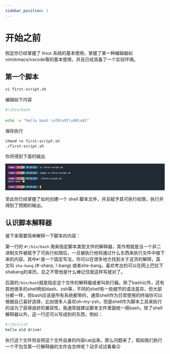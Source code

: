 ```yaml
---
sidebar_position: 1
---
```


# 开始之前

假定你已经掌握了 linux 系统的基本使用，掌握了某一种编辑器如vim/emacs/vscode等的基本使用，并且已经具备了一个实验环境。


## 第一个脚本

```bash
vi first-script.sh
```
编辑如下内容

```bash
#!/bin/bash

echo -e "hello bash \xf0\x9f\x98\x81"

```

保存执行

```
chmod +x first-script.sh
./first-script.sh
```

你将得到下面的输出

![first-script](img/first-script.png)

至此你已经掌握了如何创建一个 shell 脚本文件，并且赋予其可执行权限，执行并得到了预期的输出。

## 认识脚本解释器
接下来需要简单解释一下脚本的内容：

第一行的 `#!/bin/bash` 用来指定脚本类型文件的解释器，其作用就是当一个非二进制文件被赋予了可执行权限后，一旦被执行他将通过什么东西来执行文件中接下来的内容。其中`#!`是一个固定写法，你可以在很多地方找到关于这货的解释，英文叫 `sha-bang` (#-sharp, !-bang) 或者she-bang，喜欢考古的可以在网上巴拉下shabang的来历，总之不管他是什么棒记住就这样写就对了。

后面的`/bin/bash`就是指定这个文件的解释器或者叫执行器。除了bash以外，还有其他很多的shell例如dash、zsh等，不同的shell有一些细节的语法差异，但大部分都一样，但bash应该是所有系统都带的，通常shell作为日常使用的终端你可以根据自己喜好选择，比如很多人喜欢oh-my-zsh，但是shell作为脚本工具来执行的话为了获得良好的兼容性，我通常就建议脚本文件里面统一用bash。除了shell解释器以外，这一行还可以写成别的东西，例如：
```bash
#!/bin/cat
hello old driver
```
执行这个文件将会把这个文件自身的内容cat出来。那么问题来了，假如我们执行一个不包含第一行解释器的文件会怎样呢？动手试试看看😉